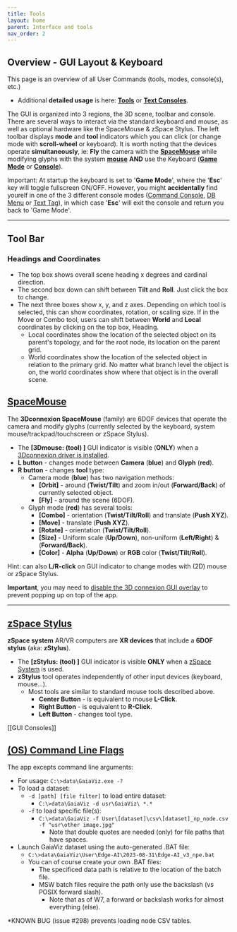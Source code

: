 ```yaml
---
title: Tools
layout: home
parent: Interface and tools
nav_order: 2
---
```


## Overview - GUI Layout & Keyboard

This page is an overview of all User Commands (tools, modes, console(s), etc.)

- Additional **detailed usage** is here: [**Tools**](https://github.com/GaiaViz/GaiaViz/wiki/Tools) or [**Text Consoles**](https://github.com/GaiaViz/GaiaViz/wiki/Text-Consoles).

The GUI is organized into 3 regions, the 3D scene, toolbar and console. There are several ways to interact via the standard keyboard and mouse, as well as optional hardware like the SpaceMouse & zSpace Stylus. The left toolbar displays **mode** and **tool** indicators which you can click (or change mode with **scroll-wheel** or keyboard). It is worth noting that the devices operate **simultaneously**, ie: **Fly** the camera with the [**SpaceMouse**](https://github.com/GaiaViz/GaiaViz/wiki/User-Commands#SpaceMouse) while modifying glyphs with the system [**mouse**](https://github.com/GaiaViz/GaiaViz/wiki/User-Commands#mouse-trackball-trackpad--touchscreen) **AND** use the Keyboard ([**Game Mode**](https://github.com/GaiaViz/GaiaViz/wiki/User-Commands#keyboard---game-mode) or [**Console**](https://github.com/GaiaViz/GaiaViz/wiki/User-Commands#text-tags--console)).

Important: At startup the keyboard is set to '**Game Mode**', where the '**Esc**' key will toggle fullscreen ON/OFF. However, you might **accidentally** find yourelf in one of the 3 different console modes ([Command Console](https://github.com/GaiaViz/GaiaViz/wiki/User-Commands#gui-command-console), [DB Menu](https://github.com/GaiaViz/GaiaViz/wiki/User-Commands#db-menu) or [Text Tag](https://github.com/GaiaViz/GaiaViz/wiki/User-Commands#text-tags--console)), in which case '**Esc**' will exit the console and return you back to 'Game Mode'.

---

## **Tool Bar**

### Headings and Coordinates

- The top box shows overall scene heading x degrees and cardinal direction.
- The second box down can shift between **Tilt** and **Roll**. Just click the box to change.
- The next three boxes show x, y, and z axes. Depending on which tool is selected, this can show coordinates, rotation, or scaling size. If in the Move or Combo tool, users can shift between **World** and **Local** coordinates by clicking on the top box, Heading.
    - Local coordinates show the location of the selected object on its parent's topology, and for the root node, its location on the parent grid.
    - World coordinates show the location of the selected object in relation to the primary grid. No matter what branch level the object is on, the world coordinates show where that object is in the overall scene.



## [SpaceMouse](https://github.com/GaiaViz/GaiaViz/wiki/3D-Mouse#spacemouse)


The **3Dconnexion SpaceMouse** (family) are 6DOF devices that operate the camera and modify glyphs (currently selected by the keyboard, system mouse/trackpad/touchscreen or zSpace Stylus).

- The **[3Dmouse: (tool) ]** GUI indicator is visible (**ONLY**) when a [3Dconnexion driver is installed](https://github.com/GaiaViz/GaiaViz/wiki/3D-Mouse#spacemouse).
- **L button** - changes mode between **Camera** (**blue**) and **Glyph** (**red**).
- **R button** - changes **tool** type:
    - Camera mode (**blue**) has two navigation methods:
        - **[Orbit]** - around (**Twist/Tilt**) and zoom in/out (**Forward/Back**) of currently selected object.
        - **[Fly]** - around the scene (6DOF).
    - Glyph mode (**red**) has several tools:
        - **[Combo]** - orientation (**Twist/Tilt/Roll**) and translate (**Push XYZ**).
        - **[Move]** - translate (**Push XYZ**).
        - **[Rotate]** - orientation (**Twist/Tilt/Roll**).
        - **[Size]** - Uniform scale (**Up/Down**), non-uniform (**Left/Right**) & (**Forward/Back**).
        - **[Color]** - **Alpha** (**Up/Down**) or **RGB** color (**Twist/Tilt/Roll**).

Hint: can also **L/R-click** on GUI indicator to change modes with (2D) mouse or zSpace Stylus.

**Important**, you may need to [disable the 3D connexion GUI overlay](https://github.com/GaiaViz/GaiaViz/wiki/Space-Mouse) to prevent popping up on top of the app.

---

## [zSpace Stylus](https://github.com/GaiaViz/GaiaViz/wiki/zSpace)


**zSpace system** AR/VR computers are **XR devices** that include a **6DOF stylus** (aka: **zStylus**).

- The **[zStylus: (tool) ]** GUI indicator is visible **ONLY** when a [zSpace System](https://github.com/GaiaViz/GaiaViz/wiki/zSpace) is used.
- **zStylus** tool operates independently of other input devices (keyboard, mouse...).
    - Most tools are similar to standard mouse tools described above.
        - **Center Button** - is equivalent to mouse **L-Click**.
        - **Right Button** - is equivalent to **R-Click**.
        - **Left Button** - changes tool type.


[[GUI Consoles]]

## [(OS) Command Line Flags](https://github.com/GaiaViz/GaiaViz/wiki/System-Console)

[](https://github.com/GaiaViz/GaiaViz/wiki/User-Commands#os-command-line-flags)

The app excepts command line arguments:

- For usage: `C:\>data\GaiaViz.exe -?`
- To load a dataset:
    - `-d [path] [file filter]` to load entire dataset:
        - `C:\>data\GaiaViz -d usr\GaiaViz\ *.*`
    - `-f` to load specific file(s):
        - `C:\>data\GaiaViz -f User\[dataset]\csv\[dataset]_np_node.csv -f "usr\other image.jpg"`
            - Note that double quotes are needed (only) for file paths that have spaces.
- Launch GaiaViz dataset using the auto-generated .BAT file:
    - `C:\>data\GaiaViz\User\Edge-AI\2023-08-31\Edge-AI_v3_npe.bat`
    - You can of course create your own .BAT files:
        - The specificed data path is relative to the location of the batch file.
        - MSW batch files require the path only use the backslash (vs POSIX forward slash).
            - Note that as of W7, a forward or backslash works for almost everything (else).

*KNOWN BUG (issue #298) prevents loading node CSV tables.